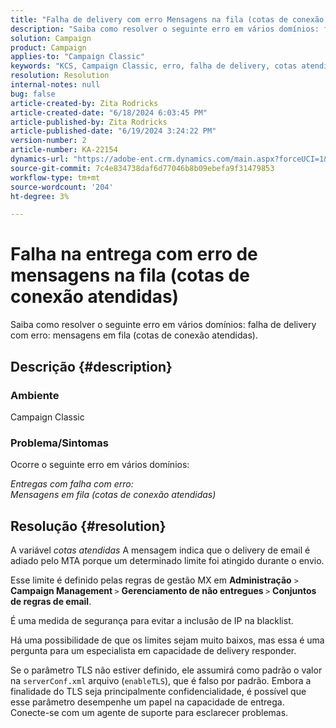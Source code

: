 ```yaml
---
title: "Falha de delivery com erro Mensagens na fila (cotas de conexão atendidas)"
description: "Saiba como resolver o seguinte erro em vários domínios: falha de delivery com Erro: mensagens em fila (cotas de conexão atendidas)."
solution: Campaign
product: Campaign
applies-to: "Campaign Classic"
keywords: "KCS, Campaign Classic, erro, falha de delivery, cotas atendidas"
resolution: Resolution
internal-notes: null
bug: false
article-created-by: Zita Rodricks
article-created-date: "6/18/2024 6:03:45 PM"
article-published-by: Zita Rodricks
article-published-date: "6/19/2024 3:24:22 PM"
version-number: 2
article-number: KA-22154
dynamics-url: "https://adobe-ent.crm.dynamics.com/main.aspx?forceUCI=1&pagetype=entityrecord&etn=knowledgearticle&id=9db7c814-9d2d-ef11-840a-002248084fbb"
source-git-commit: 7c4e834738daf6d77046b8b09ebefa9f31479853
workflow-type: tm+mt
source-wordcount: '204'
ht-degree: 3%

---
```


# Falha na entrega com erro de mensagens na fila (cotas de conexão atendidas)


Saiba como resolver o seguinte erro em vários domínios: falha de delivery com erro: mensagens em fila (cotas de conexão atendidas).

## Descrição {#description}


### <b>Ambiente</b>

Campaign Classic



### <b>Problema/Sintomas</b>

Ocorre o seguinte erro em vários domínios:

*Entregas com falha com erro:
<br>Mensagens em fila (cotas de conexão atendidas)*


## Resolução {#resolution}


A variável *cotas atendidas* A mensagem indica que o delivery de email é adiado pelo MTA porque um determinado limite foi atingido durante o envio.

Esse limite é definido pelas regras de gestão MX em <b>Administração</b> `>`  <b>Campaign Management </b>`>`  <b>Gerenciamento de não entregues </b>`>`  <b>Conjuntos de regras de email</b>.

É uma medida de segurança para evitar a inclusão de IP na blacklist.

Há uma possibilidade de que os limites sejam muito baixos, mas essa é uma pergunta para um especialista em capacidade de delivery responder.

Se o parâmetro TLS não estiver definido, ele assumirá como padrão o valor na `serverConf.xml` arquivo (`enableTLS`), que é falso por padrão. Embora a finalidade do TLS seja principalmente confidencialidade, é possível que esse parâmetro desempenhe um papel na capacidade de entrega. Conecte-se com um agente de suporte para esclarecer problemas.
